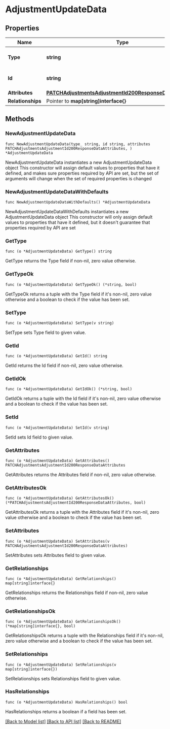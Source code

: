 # AdjustmentUpdateData

## Properties

Name | Type | Description | Notes
------------ | ------------- | ------------- | -------------
**Type** | **string** | The resource&#39;s type | [default to "adjustments"]
**Id** | **string** | The resource&#39;s id | 
**Attributes** | [**PATCHAdjustmentsAdjustmentId200ResponseDataAttributes**](PATCHAdjustmentsAdjustmentId200ResponseDataAttributes.md) |  | 
**Relationships** | Pointer to **map[string]interface{}** |  | [optional] 

## Methods

### NewAdjustmentUpdateData

`func NewAdjustmentUpdateData(type_ string, id string, attributes PATCHAdjustmentsAdjustmentId200ResponseDataAttributes, ) *AdjustmentUpdateData`

NewAdjustmentUpdateData instantiates a new AdjustmentUpdateData object
This constructor will assign default values to properties that have it defined,
and makes sure properties required by API are set, but the set of arguments
will change when the set of required properties is changed

### NewAdjustmentUpdateDataWithDefaults

`func NewAdjustmentUpdateDataWithDefaults() *AdjustmentUpdateData`

NewAdjustmentUpdateDataWithDefaults instantiates a new AdjustmentUpdateData object
This constructor will only assign default values to properties that have it defined,
but it doesn't guarantee that properties required by API are set

### GetType

`func (o *AdjustmentUpdateData) GetType() string`

GetType returns the Type field if non-nil, zero value otherwise.

### GetTypeOk

`func (o *AdjustmentUpdateData) GetTypeOk() (*string, bool)`

GetTypeOk returns a tuple with the Type field if it's non-nil, zero value otherwise
and a boolean to check if the value has been set.

### SetType

`func (o *AdjustmentUpdateData) SetType(v string)`

SetType sets Type field to given value.


### GetId

`func (o *AdjustmentUpdateData) GetId() string`

GetId returns the Id field if non-nil, zero value otherwise.

### GetIdOk

`func (o *AdjustmentUpdateData) GetIdOk() (*string, bool)`

GetIdOk returns a tuple with the Id field if it's non-nil, zero value otherwise
and a boolean to check if the value has been set.

### SetId

`func (o *AdjustmentUpdateData) SetId(v string)`

SetId sets Id field to given value.


### GetAttributes

`func (o *AdjustmentUpdateData) GetAttributes() PATCHAdjustmentsAdjustmentId200ResponseDataAttributes`

GetAttributes returns the Attributes field if non-nil, zero value otherwise.

### GetAttributesOk

`func (o *AdjustmentUpdateData) GetAttributesOk() (*PATCHAdjustmentsAdjustmentId200ResponseDataAttributes, bool)`

GetAttributesOk returns a tuple with the Attributes field if it's non-nil, zero value otherwise
and a boolean to check if the value has been set.

### SetAttributes

`func (o *AdjustmentUpdateData) SetAttributes(v PATCHAdjustmentsAdjustmentId200ResponseDataAttributes)`

SetAttributes sets Attributes field to given value.


### GetRelationships

`func (o *AdjustmentUpdateData) GetRelationships() map[string]interface{}`

GetRelationships returns the Relationships field if non-nil, zero value otherwise.

### GetRelationshipsOk

`func (o *AdjustmentUpdateData) GetRelationshipsOk() (*map[string]interface{}, bool)`

GetRelationshipsOk returns a tuple with the Relationships field if it's non-nil, zero value otherwise
and a boolean to check if the value has been set.

### SetRelationships

`func (o *AdjustmentUpdateData) SetRelationships(v map[string]interface{})`

SetRelationships sets Relationships field to given value.

### HasRelationships

`func (o *AdjustmentUpdateData) HasRelationships() bool`

HasRelationships returns a boolean if a field has been set.


[[Back to Model list]](../README.md#documentation-for-models) [[Back to API list]](../README.md#documentation-for-api-endpoints) [[Back to README]](../README.md)


